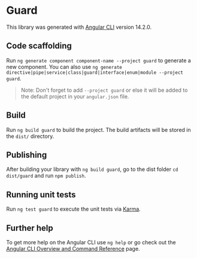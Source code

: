 # Guard

This library was generated with [Angular CLI](https://github.com/angular/angular-cli) version 14.2.0.

## Code scaffolding

Run `ng generate component component-name --project guard` to generate a new component. You can also use `ng generate directive|pipe|service|class|guard|interface|enum|module --project guard`.
> Note: Don't forget to add `--project guard` or else it will be added to the default project in your `angular.json` file. 

## Build

Run `ng build guard` to build the project. The build artifacts will be stored in the `dist/` directory.

## Publishing

After building your library with `ng build guard`, go to the dist folder `cd dist/guard` and run `npm publish`.

## Running unit tests

Run `ng test guard` to execute the unit tests via [Karma](https://karma-runner.github.io).

## Further help

To get more help on the Angular CLI use `ng help` or go check out the [Angular CLI Overview and Command Reference](https://angular.io/cli) page.
